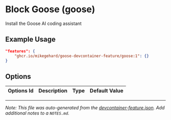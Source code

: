 
# Block Goose (goose)

Install the Goose AI coding assistant

## Example Usage

```json
"features": {
    "ghcr.io/mikegehard/goose-devcontainer-feature/goose:1": {}
}
```

## Options

| Options Id | Description | Type | Default Value |
|-----|-----|-----|-----|




---

_Note: This file was auto-generated from the [devcontainer-feature.json](https://github.com/mikegehard/goose-devcontainer-feature/blob/main/src/goose/devcontainer-feature.json).  Add additional notes to a `NOTES.md`._
